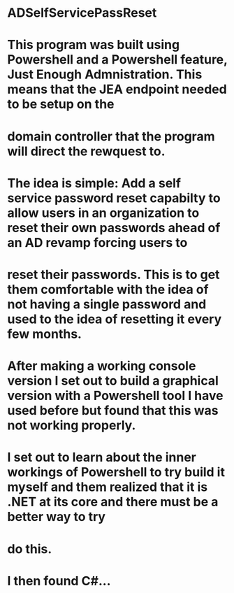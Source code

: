 # ADSelfServicePassReset

# This program was built using Powershell and a Powershell feature, Just Enough Admnistration. This means that the JEA endpoint needed to be setup on the 
# domain controller that the program will direct the rewquest to.

# The idea is simple: Add a self service password reset capabilty to allow users in an organization to reset their own passwords ahead of an AD revamp forcing users to 
# reset their passwords. This is to get them comfortable with the idea of not having a single password and used to the idea of resetting it every few months.

# After making a working console version I set out to build a graphical version with a Powershell tool I have used before but found that this was not working properly.
# I set out to learn about the inner workings of Powershell to try build it myself and them realized that it is .NET at its core and there must be a better way to try
# do this. 

# I then found C#...

